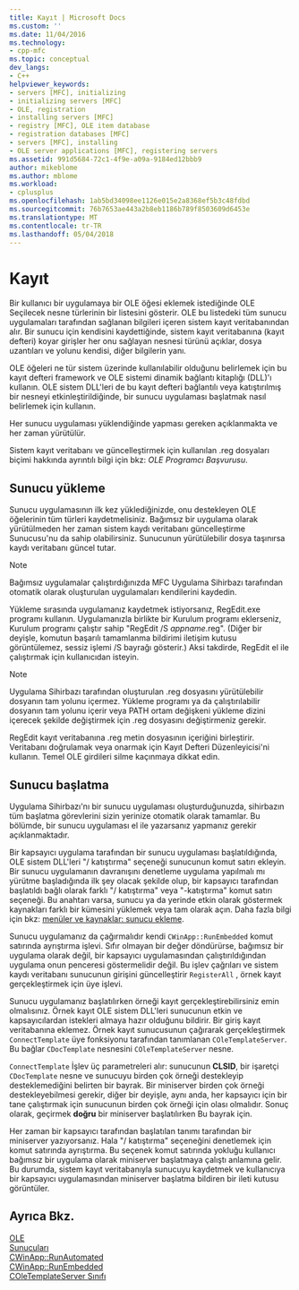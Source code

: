 ```yaml
---
title: Kayıt | Microsoft Docs
ms.custom: ''
ms.date: 11/04/2016
ms.technology:
- cpp-mfc
ms.topic: conceptual
dev_langs:
- C++
helpviewer_keywords:
- servers [MFC], initializing
- initializing servers [MFC]
- OLE, registration
- installing servers [MFC]
- registry [MFC], OLE item database
- registration databases [MFC]
- servers [MFC], installing
- OLE server applications [MFC], registering servers
ms.assetid: 991d5684-72c1-4f9e-a09a-9184ed12bbb9
author: mikeblome
ms.author: mblome
ms.workload:
- cplusplus
ms.openlocfilehash: 1ab5bd34098ee1126e015e2a8368ef5b3c48fdbd
ms.sourcegitcommit: 76b7653ae443a2b8eb1186b789f8503609d6453e
ms.translationtype: MT
ms.contentlocale: tr-TR
ms.lasthandoff: 05/04/2018
---
```

# <a name="registration"></a>Kayıt
Bir kullanıcı bir uygulamaya bir OLE öğesi eklemek istediğinde OLE Seçilecek nesne türlerinin bir listesini gösterir. OLE bu listedeki tüm sunucu uygulamaları tarafından sağlanan bilgileri içeren sistem kayıt veritabanından alır. Bir sunucu için kendisini kaydettiğinde, sistem kayıt veritabanına (kayıt defteri) koyar girişler her onu sağlayan nesnesi türünü açıklar, dosya uzantıları ve yolunu kendisi, diğer bilgilerin yanı.  
  
 OLE öğeleri ne tür sistem üzerinde kullanılabilir olduğunu belirlemek için bu kayıt defteri framework ve OLE sistemi dinamik bağlantı kitaplığı (DLL)'ı kullanın. OLE sistem DLL'leri de bu kayıt defteri bağlantılı veya katıştırılmış bir nesneyi etkinleştirildiğinde, bir sunucu uygulaması başlatmak nasıl belirlemek için kullanın.  
  
 Her sunucu uygulaması yüklendiğinde yapması gereken açıklanmakta ve her zaman yürütülür.  
  
 Sistem kayıt veritabanı ve güncelleştirmek için kullanılan .reg dosyaları biçimi hakkında ayrıntılı bilgi için bkz: *OLE Programcı Başvurusu*.  
  
##  <a name="_core_server_installation"></a> Sunucu yükleme  
 Sunucu uygulamasının ilk kez yüklediğinizde, onu destekleyen OLE öğelerinin tüm türleri kaydetmelisiniz. Bağımsız bir uygulama olarak yürütülmeden her zaman sistem kaydı veritabanı güncelleştirme Sunucusu'nu da sahip olabilirsiniz. Sunucunun yürütülebilir dosya taşınırsa kaydı veritabanı güncel tutar.  
  
> [!NOTE]
>  Bağımsız uygulamalar çalıştırdığınızda MFC Uygulama Sihirbazı tarafından otomatik olarak oluşturulan uygulamaları kendilerini kaydedin.  
  
 Yükleme sırasında uygulamanız kaydetmek istiyorsanız, RegEdit.exe programı kullanın. Uygulamanızla birlikte bir Kurulum programı eklerseniz, Kurulum programı çalıştır sahip "RegEdit /S *appname*.reg". (Diğer bir deyişle, komutun başarılı tamamlanma bildirimi iletişim kutusu görüntülemez, sessiz işlemi /S bayrağı gösterir.) Aksi takdirde, RegEdit el ile çalıştırmak için kullanıcıdan isteyin.  
  
> [!NOTE]
>  Uygulama Sihirbazı tarafından oluşturulan .reg dosyasını yürütülebilir dosyanın tam yolunu içermez. Yükleme programı ya da çalıştırılabilir dosyanın tam yolunu içerir veya PATH ortam değişkeni yükleme dizini içerecek şekilde değiştirmek için .reg dosyasını değiştirmeniz gerekir.  
  
 RegEdit kayıt veritabanına .reg metin dosyasının içeriğini birleştirir. Veritabanı doğrulamak veya onarmak için Kayıt Defteri Düzenleyicisi'ni kullanın. Temel OLE girdileri silme kaçınmaya dikkat edin.  
  
##  <a name="_core_server_initialization"></a> Sunucu başlatma  
 Uygulama Sihirbazı'nı bir sunucu uygulaması oluşturduğunuzda, sihirbazın tüm başlatma görevlerini sizin yerinize otomatik olarak tamamlar. Bu bölümde, bir sunucu uygulaması el ile yazarsanız yapmanız gerekir açıklanmaktadır.  
  
 Bir kapsayıcı uygulama tarafından bir sunucu uygulaması başlatıldığında, OLE sistem DLL'leri "/ katıştırma" seçeneği sunucunun komut satırı ekleyin. Bir sunucu uygulamanın davranışını denetleme uygulama yapılmalı mı yürütme başladığında ilk şey olacak şekilde olup, bir kapsayıcı tarafından başlatıldı bağlı olarak farklı "/ katıştırma" veya "-katıştırma" komut satırı seçeneği. Bu anahtarı varsa, sunucu ya da yerinde etkin olarak göstermek kaynakları farklı bir kümesini yüklemek veya tam olarak açın. Daha fazla bilgi için bkz: [menüler ve kaynaklar: sunucu ekleme](../mfc/menus-and-resources-server-additions.md).  
  
 Sunucu uygulamanız da çağırmalıdır kendi `CWinApp::RunEmbedded` komut satırında ayrıştırma işlevi. Sıfır olmayan bir değer döndürürse, bağımsız bir uygulama olarak değil, bir kapsayıcı uygulamasından çalıştırıldığından uygulama onun penceresi göstermelidir değil. Bu işlev çağrıları ve sistem kaydı veritabanı sunucunun girişini güncelleştirir `RegisterAll` , örnek kayıt gerçekleştirmek için üye işlevi.  
  
 Sunucu uygulamanız başlatılırken örneği kayıt gerçekleştirebilirsiniz emin olmalısınız. Örnek kayıt OLE sistem DLL'leri sunucunun etkin ve kapsayıcılardan istekleri almaya hazır olduğunu bildirir. Bir giriş kayıt veritabanına eklemez. Örnek kayıt sunucusunun çağırarak gerçekleştirmek `ConnectTemplate` üye fonksiyonu tarafından tanımlanan `COleTemplateServer`. Bu bağlar `CDocTemplate` nesnesini `COleTemplateServer` nesne.  
  
 `ConnectTemplate` İşlev üç parametreleri alır: sunucunun **CLSID**, bir işaretçi `CDocTemplate` nesne ve sunucuyu birden çok örneği destekleyip desteklemediğini belirten bir bayrak. Bir miniserver birden çok örneği destekleyebilmesi gerekir, diğer bir deyişle, aynı anda, her kapsayıcı için bir tane çalıştırmak için sunucunun birden çok örneği için olası olmalıdır. Sonuç olarak, geçirmek **doğru** bir miniserver başlatılırken Bu bayrak için.  
  
 Her zaman bir kapsayıcı tarafından başlatılan tanımı tarafından bir miniserver yazıyorsanız. Hala "/ katıştırma" seçeneğini denetlemek için komut satırında ayrıştırma. Bu seçenek komut satırında yokluğu kullanıcı bağımsız bir uygulama olarak miniserver başlatmaya çalıştı anlamına gelir. Bu durumda, sistem kayıt veritabanıyla sunucuyu kaydetmek ve kullanıcıya bir kapsayıcı uygulamasından miniserver başlatma bildiren bir ileti kutusu görüntüler.  
  
## <a name="see-also"></a>Ayrıca Bkz.  
 [OLE](../mfc/ole-in-mfc.md)   
 [Sunucuları](../mfc/servers.md)   
 [CWinApp::RunAutomated](../mfc/reference/cwinapp-class.md#runautomated)   
 [CWinApp::RunEmbedded](../mfc/reference/cwinapp-class.md#runembedded)   
 [COleTemplateServer Sınıfı](../mfc/reference/coletemplateserver-class.md)
